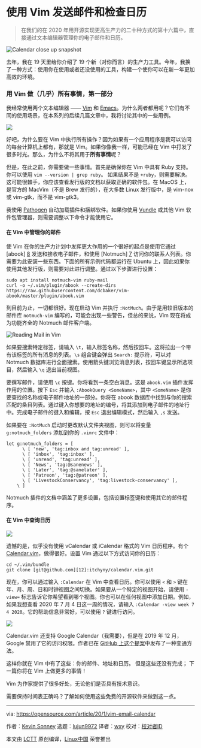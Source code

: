 [#]: collector: (lujun9972)
[#]: translator: (wxy)
[#]: reviewer: ( )
[#]: publisher: ( )
[#]: url: ( )
[#]: subject: (Use Vim to send email and check your calendar)
[#]: via: (https://opensource.com/article/20/1/vim-email-calendar)
[#]: author: (Kevin Sonney https://opensource.com/users/ksonney)

使用 Vim 发送邮件和检查日历
======

> 在我们的在 2020 年用开源实现更高生产力的二十种方式的第十六篇中，直接通过文本编辑器管理你的电子邮件和日历。

![Calendar close up snapshot][1]

去年，我在 19 天里给你介绍了 19 个新（对你而言）的生产力工具。今年，我换了一种方式：使用你在使用或者还没使用的工具，构建一个使你可以在新一年更加高效的环境。

### 用 Vim 做（几乎）所有事情，第一部分

我经常使用两个文本编辑器 —— [Vim][2] 和 [Emacs][3]。为什么两者都用呢？它们有不同的使用场景，在本系列的后续几篇文章中，我将讨论其中的一些用例。

![][4]

好吧，为什么要在 Vim 中执行所有操作？因为如果有一个应用程序是我可以访问的每台计算机上都有，那就是 Vim。如果你像我一样，可能已经在 Vim 中打发了很多时光。那么，为什么不将其用于**所有事情**呢？

但是，在此之前，你需要做一些事情。首先是确保你在 Vim 中具有 Ruby 支持。你可以使用 `vim --version | grep ruby`。 如果结果不是 `+ruby`，则需要解决。这可能很棘手，你应该查看发行版的文档以获取正确的软件包。在 MacOS 上，是官方的 MacVim（不是 Brew 发行的），在大多数 Linux 发行版中，是 vim-nox 或 vim-gtk，而不是 vim-gtk3。

我使用 [Pathogen][5] 自动加载插件和捆绑软件。如果你使用 [Vundle][6] 或其他 Vim 软件包管理器，则需要调整以下命令才能使用它。

#### 在 Vim 中管理你的邮件

使 Vim 在你的生产力计划中发挥更大作用的一个很好的起点是使用它通过 [abook] [8] 发送和接收电子邮件，和使用 [Notmuch] [7] 访问你的联系人列表。你需要为此安装一些东西。下面的所有示例代码都运行在 Ubuntu 上，因此如果你使用其他发行版，则需要对此进行调整。通过以下步骤进行设置：

```
sudo apt install notmuch-vim ruby-mail
curl -o ~/.vim/plugin/abook --create-dirs https://raw.githubusercontent.com/dcbaker/vim-abook/master/plugin/abook.vim
```

到目前为止，一切都很好。现在启动 Vim 并执行  `:NotMuch`。由于是用较旧版本的邮件库 `notmuch-vim` 编写的，可能会出现一些警告，但总的来说，Vim 现在将成为功能齐全的 Notmuch 邮件客户端。

![Reading Mail in Vim][9]

如果要搜索特定标签，请输入 `\t`，输入标签名称，然后按回车。这将拉出一个带有该标签的所有消息的列表。`\s` 组合键会弹出 `Search:` 提示符，可以对 Notmuch 数据库进行全面搜索。使用箭头键浏览消息列表，按回车键显示所选项目，然后输入 `\q` 退出当前视图。

要撰写邮件，请使用 `\c` 按键。你将看到一条空白消息。这是 `abook.vim` 插件发挥作用的位置。按下 `Esc` 并输入 `:AbookQuery <SomeName>`，其中 `<SomeName>` 是你要查找的名称或电子邮件地址的一部分。你将在 abook 数据库中找到与你的搜索匹配的条目列表。通过键入你想要的地址的编号，将其添加到电子邮件的地址行中。完成电子邮件的键入和编辑，按 `Esc` 退出编辑模式，然后输入 `,s` 发送。

如果要在 `:NotMuch` 启动时更改默认文件夹视图，则可以将变量 `g:notmuch_folders` 添加到你的 `.vimrc` 文件中：

```
let g:notmuch_folders = [
      \ [ 'new', 'tag:inbox and tag:unread' ],
      \ [ 'inbox', 'tag:inbox' ],
      \ [ 'unread', 'tag:unread' ],
      \ [ 'News', 'tag:@sanenews' ],
      \ [ 'Later', 'tag:@sanelater' ],
      \ [ 'Patreon', 'tag:@patreon' ],
      \ [ 'LivestockConservancy', 'tag:livestock-conservancy' ],
    \ ]
```

Notmuch 插件的文档中涵盖了更多设置，包括设置标签键和使用其它的邮件程序。

#### 在 Vim 中查询日历

![][10]

遗憾的是，似乎没有使用 vCalendar 或 iCalendar 格式的 Vim 日历程序。有个 [Calendar.vim][11]，做得很好。设置 Vim 通过以下方式访问你的日历：

```
cd ~/.vim/bundle
git clone [git@github.com][12]:itchyny/calendar.vim.git
```

现在，你可以通过输入 `:Calendar` 在 Vim 中查看日历。你可以使用 `<` 和 `>` 键在年、月、周、日和时钟视图之间切换。如果要从一个特定的视图开始，请使用 `-view=` 标志告诉它你希望看到哪个视图。你也可以在任何视图中添加日期。例如，如果我想查看 2020 年 7 月 4 日这一周的情况，请输入 `:Calendar -view week 7 4 2020`。它的帮助信息非常好，可以使用 `?` 键进行访问。

![][13]

Calendar.vim 还支持 Google Calendar（我需要），但是在 2019 年 12 月，Google 禁用了它的访问权限。作者已在 [GitHub 上这个提案][14]中发布了一种变通方法。

这样你就在 Vim 中有了这些：你的邮件、地址和日历。 但是这些还没有完成； 下一篇你将在 Vim 上做更多的事情！

Vim 为作家提供了很多好处，无论他们是否具有技术意识。

需要保持时间表正确吗？了解如何使用这些免费的开源软件来做到这一点。

--------------------------------------------------------------------------------

via: https://opensource.com/article/20/1/vim-email-calendar

作者：[Kevin Sonney][a]
选题：[lujun9972][b]
译者：[wxy](https://github.com/wxy)
校对：[校对者ID](https://github.com/校对者ID)

本文由 [LCTT](https://github.com/LCTT/TranslateProject) 原创编译，[Linux中国](https://linux.cn/) 荣誉推出

[a]: https://opensource.com/users/ksonney
[b]: https://github.com/lujun9972
[1]: https://opensource.com/sites/default/files/styles/image-full-size/public/lead-images/calendar.jpg?itok=jEKbhvDT (Calendar close up snapshot)
[2]: https://www.vim.org/
[3]: https://www.gnu.org/software/emacs/
[4]: https://opensource.com/sites/default/files/uploads/day16-image1.png
[5]: https://github.com/tpope/vim-pathogen
[6]: https://github.com/VundleVim/Vundle.vim
[7]: https://opensource.com/article/20/1/organize-email-notmuch
[8]: https://opensource.com/article/20/1/sync-contacts-locally
[9]: https://opensource.com/sites/default/files/uploads/productivity_16-2.png (Reading Mail in Vim)
[10]: https://opensource.com/sites/default/files/uploads/day16-image3.png
[11]: https://github.com/itchyny/calendar.vim
[12]: mailto:git@github.com
[13]: https://opensource.com/sites/default/files/uploads/day16-image4.png
[14]: https://github.com/itchyny/calendar.vim/issues/156
